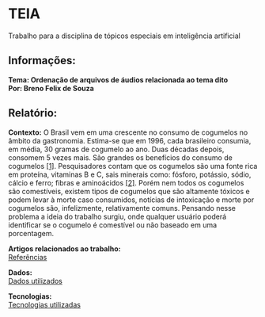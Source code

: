 # TEIA
Trabalho para a disciplina de tópicos especiais em inteligência artificial

## Informações:

**Tema: Ordenação de arquivos de áudios relacionada ao tema dito**  
**Por: Breno Felix de Souza**  
  
## Relatório:

**Contexto:** O Brasil vem em uma crescente no consumo de cogumelos no âmbito da gastronomia. Estima-se que em 1996, cada brasileiro consumia, em média, 30 gramas de cogumelo ao ano. Duas décadas depois, consomem 5 vezes mais.
São grandes os benefícios do consumo de cogumelos [[1]](http://g1.globo.com/economia/agronegocios/globo-rural/noticia/2018/07/cresce-mercado-de-cogumelo-no-pais.html).
Pesquisadores contam que os cogumelos são uma fonte rica em proteína, vitaminas B e C, sais minerais como: fósforo, potássio, sódio, cálcio e ferro; fibras e aminoácidos [[2]](https://www.correiobraziliense.com.br/app/noticia/economia/2018/01/29/internas_economia,656318/consumo-e-producao-de-cogumelos-no-brasil.shtml).
Porém nem todos os cogumelos são comestíveis, existem  tipos de cogumelos que são altamente tóxicos e podem levar à morte caso consumidos, notícias de intoxicação e morte por cogumelos são, infelizmente,  relativamente comuns.
Pensando nesse problema a ideia do trabalho surgiu, onde qualquer usuário poderá identificar se o cogumelo é comestível ou não baseado em uma porcentagem.

**Artigos relacionados ao trabalho:**  
[Referências](https://github.com/IsHenrique/TEIA/blob/master/referencias.md)

**Dados:**  
[Dados utilizados](https://github.com/IsHenrique/TEIA/blob/master/dados.md)

**Tecnologias:**  
[Tecnologias utilizadas](https://github.com/IsHenrique/TEIA/blob/master/tecnologias.md)

